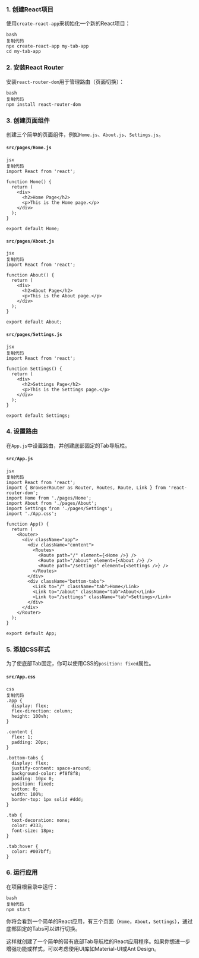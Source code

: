 ### 1. 创建React项目

使用`create-react-app`来初始化一个新的React项目：

```
bash
复制代码
npx create-react-app my-tab-app
cd my-tab-app
```

### 2. 安装React Router

安装`react-router-dom`用于管理路由（页面切换）：

```
bash
复制代码
npm install react-router-dom
```

### 3. 创建页面组件

创建三个简单的页面组件，例如`Home.js`、`About.js`、`Settings.js`。

#### `src/pages/Home.js`

```
jsx
复制代码
import React from 'react';

function Home() {
  return (
    <div>
      <h2>Home Page</h2>
      <p>This is the Home page.</p>
    </div>
  );
}

export default Home;
```

#### `src/pages/About.js`

```
jsx
复制代码
import React from 'react';

function About() {
  return (
    <div>
      <h2>About Page</h2>
      <p>This is the About page.</p>
    </div>
  );
}

export default About;
```

#### `src/pages/Settings.js`

```
jsx
复制代码
import React from 'react';

function Settings() {
  return (
    <div>
      <h2>Settings Page</h2>
      <p>This is the Settings page.</p>
    </div>
  );
}

export default Settings;
```

### 4. 设置路由

在`App.js`中设置路由，并创建底部固定的Tab导航栏。

#### `src/App.js`

```
jsx
复制代码
import React from 'react';
import { BrowserRouter as Router, Routes, Route, Link } from 'react-router-dom';
import Home from './pages/Home';
import About from './pages/About';
import Settings from './pages/Settings';
import './App.css';

function App() {
  return (
    <Router>
      <div className="app">
        <div className="content">
          <Routes>
            <Route path="/" element={<Home />} />
            <Route path="/about" element={<About />} />
            <Route path="/settings" element={<Settings />} />
          </Routes>
        </div>
        <div className="bottom-tabs">
          <Link to="/" className="tab">Home</Link>
          <Link to="/about" className="tab">About</Link>
          <Link to="/settings" className="tab">Settings</Link>
        </div>
      </div>
    </Router>
  );
}

export default App;
```

### 5. 添加CSS样式

为了使底部Tab固定，你可以使用CSS的`position: fixed`属性。

#### `src/App.css`

```
css
复制代码
.app {
  display: flex;
  flex-direction: column;
  height: 100vh;
}

.content {
  flex: 1;
  padding: 20px;
}

.bottom-tabs {
  display: flex;
  justify-content: space-around;
  background-color: #f8f8f8;
  padding: 10px 0;
  position: fixed;
  bottom: 0;
  width: 100%;
  border-top: 1px solid #ddd;
}

.tab {
  text-decoration: none;
  color: #333;
  font-size: 18px;
}

.tab:hover {
  color: #007bff;
}
```

### 6. 运行应用

在项目根目录中运行：

```
bash
复制代码
npm start
```

你将会看到一个简单的React应用，有三个页面（`Home`，`About`，`Settings`），通过底部固定的Tabs可以进行切换。

这样就创建了一个简单的带有底部Tab导航栏的React应用程序。如果你想进一步增强功能或样式，可以考虑使用UI库如Material-UI或Ant Design。